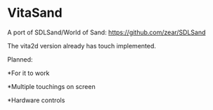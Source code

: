 # VitaSand
A port of SDLSand/World of Sand: https://github.com/zear/SDLSand

The vita2d version already has touch implemented.

Planned:

*For it to work

*Multiple touchings on screen

*Hardware controls
